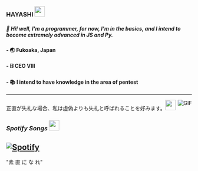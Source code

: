 ###  HAYASHI <img src="https://cdn.discordapp.com/emojis/796888458793713695.gif?v=1" width="28px"/>

#####  🧪 Hi! well, I'm a programmer, for now, I'm in the basics, and I intend to become extremely advanced in JS and Py.

#### - 🌏 Fukoaka, Japan
#### - ⛓ CEO VIII
#### - 📚 I intend to have knowledge in the area of pentest 
--- 
<img align="right" alt="GIF" src="https://cdn.discordapp.com/attachments/785321553251926039/796912914282971186/0fc480a7b713c298aebfa822de0b0001.gif">
正直が失礼な場合、私は虚偽よりも失礼と呼ばれることを好みます。<img src="https://cdn.discordapp.com/emojis/795323206595641415.gif?v=1" width="28px">

### *Spotify Songs <img src="https://cdn.discordapp.com/emojis/786765752375312405.gif?v=1" height="28px" width="28px"/>*
[![Spotify](https://now-playing-codestackr.vercel.app/api/spotify-playing)](https://open.spotify.com/user/96gc5wx70rl3k9x096b70xc3r?si=cCZ7u5kzRXiimLM_6Mn82Q)
---

"素 
直
に
な
れ"
